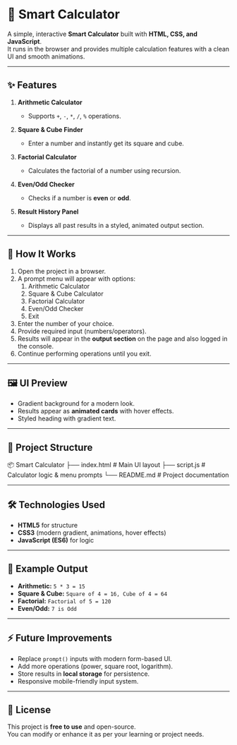# 🧮 Smart Calculator

A simple, interactive **Smart Calculator** built with **HTML, CSS, and JavaScript**.  
It runs in the browser and provides multiple calculation features with a clean UI and smooth animations.

---

## ✨ Features

1. **Arithmetic Calculator**  
   - Supports `+`, `-`, `*`, `/`, `%` operations.  

2. **Square & Cube Finder**  
   - Enter a number and instantly get its square and cube.  

3. **Factorial Calculator**  
   - Calculates the factorial of a number using recursion.  

4. **Even/Odd Checker**  
   - Checks if a number is **even** or **odd**.  

5. **Result History Panel**  
   - Displays all past results in a styled, animated output section.  

---

## 🚀 How It Works

1. Open the project in a browser.  
2. A prompt menu will appear with options:  
    1. Arithmetic Calculator
    2. Square & Cube Calculator
    3. Factorial Calculator
    4. Even/Odd Checker
    5. Exit
3. Enter the number of your choice.  
4. Provide required input (numbers/operators).  
5. Results will appear in the **output section** on the page and also logged in the console.  
6. Continue performing operations until you exit.  

---

## 🖼️ UI Preview

- Gradient background for a modern look.  
- Results appear as **animated cards** with hover effects.  
- Styled heading with gradient text.  

---

## 📂 Project Structure

📦 Smart Calculator
├── index.html # Main UI layout
├── script.js # Calculator logic & menu prompts
└── README.md # Project documentation


---

## 🛠️ Technologies Used

- **HTML5** for structure  
- **CSS3** (modern gradient, animations, hover effects)  
- **JavaScript (ES6)** for logic  

---

## 📌 Example Output

- **Arithmetic:** `5 * 3 = 15`  
- **Square & Cube:** `Square of 4 = 16, Cube of 4 = 64`  
- **Factorial:** `Factorial of 5 = 120`  
- **Even/Odd:** `7 is Odd`  

---

## ⚡ Future Improvements

- Replace `prompt()` inputs with modern form-based UI.  
- Add more operations (power, square root, logarithm).  
- Store results in **local storage** for persistence.  
- Responsive mobile-friendly input system.  

---

## 📄 License

This project is **free to use** and open-source.  
You can modify or enhance it as per your learning or project needs.